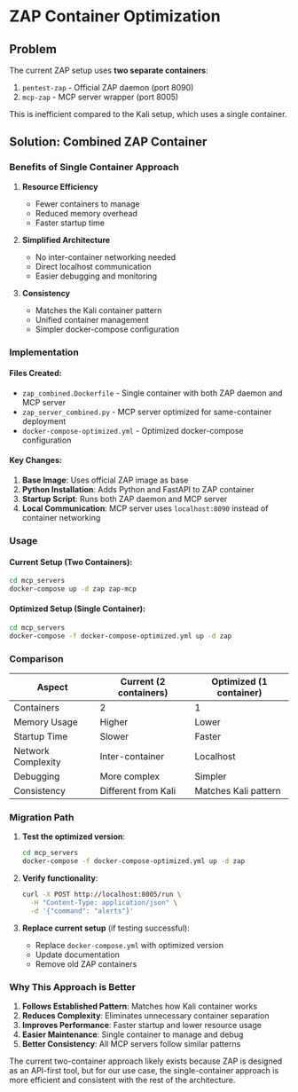 # ZAP Container Optimization

## Problem
The current ZAP setup uses **two separate containers**:
1. `pentest-zap` - Official ZAP daemon (port 8090)
2. `mcp-zap` - MCP server wrapper (port 8005)

This is inefficient compared to the Kali setup, which uses a single container.

## Solution: Combined ZAP Container

### Benefits of Single Container Approach

1. **Resource Efficiency**
   - Fewer containers to manage
   - Reduced memory overhead
   - Faster startup time

2. **Simplified Architecture**
   - No inter-container networking needed
   - Direct localhost communication
   - Easier debugging and monitoring

3. **Consistency**
   - Matches the Kali container pattern
   - Unified container management
   - Simpler docker-compose configuration

### Implementation

#### Files Created:
- `zap_combined.Dockerfile` - Single container with both ZAP daemon and MCP server
- `zap_server_combined.py` - MCP server optimized for same-container deployment
- `docker-compose-optimized.yml` - Optimized docker-compose configuration

#### Key Changes:
1. **Base Image**: Uses official ZAP image as base
2. **Python Installation**: Adds Python and FastAPI to ZAP container
3. **Startup Script**: Runs both ZAP daemon and MCP server
4. **Local Communication**: MCP server uses `localhost:8090` instead of container networking

### Usage

#### Current Setup (Two Containers):
```bash
cd mcp_servers
docker-compose up -d zap zap-mcp
```

#### Optimized Setup (Single Container):
```bash
cd mcp_servers
docker-compose -f docker-compose-optimized.yml up -d zap
```

### Comparison

| Aspect | Current (2 containers) | Optimized (1 container) |
|--------|----------------------|-------------------------|
| Containers | 2 | 1 |
| Memory Usage | Higher | Lower |
| Startup Time | Slower | Faster |
| Network Complexity | Inter-container | Localhost |
| Debugging | More complex | Simpler |
| Consistency | Different from Kali | Matches Kali pattern |

### Migration Path

1. **Test the optimized version**:
   ```bash
   cd mcp_servers
   docker-compose -f docker-compose-optimized.yml up -d zap
   ```

2. **Verify functionality**:
   ```bash
   curl -X POST http://localhost:8005/run \
     -H "Content-Type: application/json" \
     -d '{"command": "alerts"}'
   ```

3. **Replace current setup** (if testing successful):
   - Replace `docker-compose.yml` with optimized version
   - Update documentation
   - Remove old ZAP containers

### Why This Approach is Better

1. **Follows Established Pattern**: Matches how Kali container works
2. **Reduces Complexity**: Eliminates unnecessary container separation
3. **Improves Performance**: Faster startup and lower resource usage
4. **Easier Maintenance**: Single container to manage and debug
5. **Better Consistency**: All MCP servers follow similar patterns

The current two-container approach likely exists because ZAP is designed as an API-first tool, but for our use case, the single-container approach is more efficient and consistent with the rest of the architecture. 
